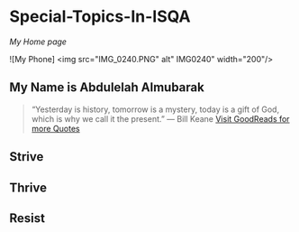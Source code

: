 # Special-Topics-In-ISQA
_My Home page_

![My Phone] <img src="IMG_0240.PNG" alt"
IMG0240" width="200"/>


## My Name is Abdulelah Almubarak
> “Yesterday is history, tomorrow is a mystery, today is a gift of God, which is why we call it the present.”
― Bill Keane
[Visit GoodReads for more Quotes](https://www.goodreads.com/quotes/tag/hope)

## Strive 
## Thrive
## Resist
 


